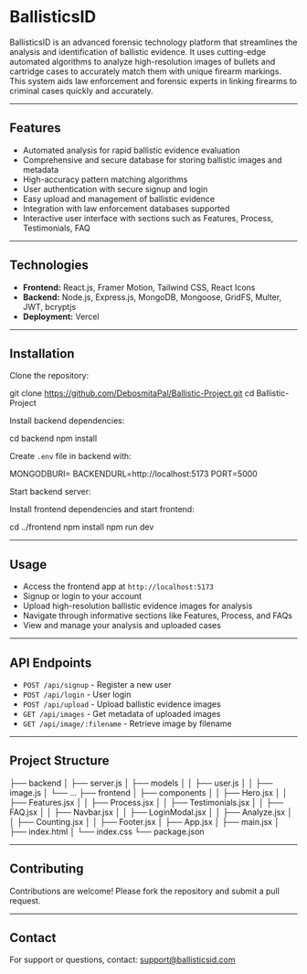 # BallisticsID

BallisticsID is an advanced forensic technology platform that streamlines the analysis and identification of ballistic evidence. It uses cutting-edge automated algorithms to analyze high-resolution images of bullets and cartridge cases to accurately match them with unique firearm markings. This system aids law enforcement and forensic experts in linking firearms to criminal cases quickly and accurately.

---

## Features

- Automated analysis for rapid ballistic evidence evaluation
- Comprehensive and secure database for storing ballistic images and metadata
- High-accuracy pattern matching algorithms
- User authentication with secure signup and login
- Easy upload and management of ballistic evidence
- Integration with law enforcement databases supported
- Interactive user interface with sections such as Features, Process, Testimonials, FAQ

---

## Technologies

- **Frontend:** React.js, Framer Motion, Tailwind CSS, React Icons
- **Backend:** Node.js, Express.js, MongoDB, Mongoose, GridFS, Multer, JWT, bcryptjs
- **Deployment:** Vercel

---

## Installation

Clone the repository:

git clone https://github.com/DebosmitaPal/Ballistic-Project.git
cd Ballistic-Project

Install backend dependencies:

cd backend
npm install

Create `.env` file in backend with:

MONGODBURI=<your-mongodb-uri>
BACKENDURL=http://localhost:5173
PORT=5000

Start backend server:

Install frontend dependencies and start frontend:

cd ../frontend
npm install
npm run dev

---
## Usage

- Access the frontend app at `http://localhost:5173`
- Signup or login to your account
- Upload high-resolution ballistic evidence images for analysis
- Navigate through informative sections like Features, Process, and FAQs
- View and manage your analysis and uploaded cases

---

## API Endpoints

- `POST /api/signup` - Register a new user
- `POST /api/login` - User login
- `POST /api/upload` - Upload ballistic evidence images
- `GET /api/images` - Get metadata of uploaded images
- `GET /api/image/:filename` - Retrieve image by filename

---

## Project Structure

├── backend
│ ├── server.js
│ ├── models
│ │ ├── user.js
│ │ ├── image.js
│ └── ...
├── frontend
│ ├── components
│ │ ├── Hero.jsx
│ │ ├── Features.jsx
│ │ ├── Process.jsx
│ │ ├── Testimonials.jsx
│ │ ├── FAQ.jsx
│ │ ├── Navbar.jsx
│ │ ├── LoginModal.jsx
│ │ ├── Analyze.jsx
│ │ ├── Counting.jsx
│ │ ├── Footer.jsx
│ ├── App.jsx
│ ├── main.jsx
│ ├── index.html
│ └── index.css
└── package.json

---

## Contributing

Contributions are welcome! Please fork the repository and submit a pull request.

---

## Contact

For support or questions, contact: support@ballisticsid.com

